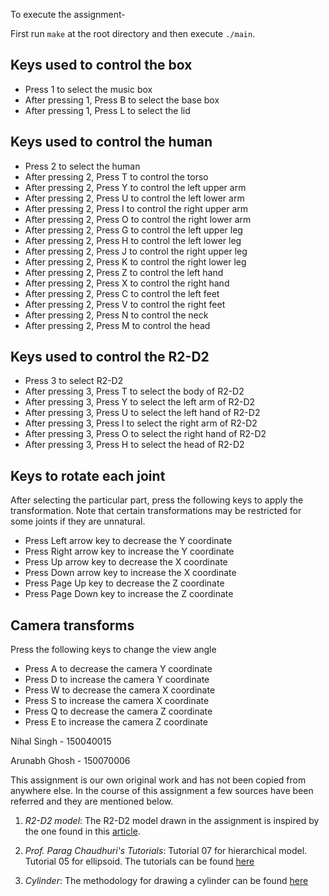 To execute the assignment-

First run `make` at the root directory and then execute `./main`.

## Keys used to control the box
- Press 1 to select the music box
- After pressing 1, Press B to select the base box
- After pressing 1, Press L to select the lid

## Keys used to control the human
- Press 2 to select the human
- After pressing 2, Press T to control the torso
- After pressing 2, Press Y to control the left upper arm
- After pressing 2, Press U to control the left lower arm
- After pressing 2, Press I to control the right upper arm
- After pressing 2, Press O to control the right lower arm
- After pressing 2, Press G to control the left upper leg
- After pressing 2, Press H to control the left lower leg
- After pressing 2, Press J to control the right upper leg
- After pressing 2, Press K to control the right lower leg
- After pressing 2, Press Z to control the left hand
- After pressing 2, Press X to control the right hand
- After pressing 2, Press C to control the left feet
- After pressing 2, Press V to control the right feet
- After pressing 2, Press N to control the neck
- After pressing 2, Press M to control the head

## Keys used to control the R2-D2
- Press 3 to select R2-D2
- After pressing 3, Press T to select the body of R2-D2
- After pressing 3, Press Y to select the left arm of R2-D2
- After pressing 3, Press U to select the left hand of R2-D2
- After pressing 3, Press I to select the right arm of R2-D2
- After pressing 3, Press O to select the right hand of R2-D2
- After pressing 3, Press H to select the head of R2-D2

## Keys to rotate each joint
After selecting the particular part, press the following keys to apply the transformation. Note that certain transformations may be restricted for some joints if they are unnatural.

- Press Left arrow key to decrease the Y coordinate
- Press Right arrow key to increase the Y coordinate
- Press Up arrow key to decrease the X coordinate
- Press Down arrow key to increase the X coordinate
- Press Page Up key to decrease the Z coordinate
- Press Page Down key to increase the Z coordinate

## Camera transforms
Press the following keys to change the view angle
- Press A to decrease the camera Y coordinate
- Press D to increase the camera Y coordinate
- Press W to decrease the camera X coordinate
- Press S to increase the camera X coordinate
- Press Q to decrease the camera Z coordinate
- Press E to increase the camera Z coordinate

Nihal Singh - 150040015 

Arunabh Ghosh - 150070006

This assignment is our own original work and has not been copied from anywhere else. In the course of this assignment a few sources have been referred and they are mentioned below. 

1. _R2-D2 model_: The R2-D2 model drawn in the assignment is inspired by the one found in this [article](\href{http://starwars.wikia.com/wiki/R2-D2).

2. _Prof. Parag Chaudhuri's Tutorials_: Tutorial 07 for hierarchical model. Tutorial 05 for ellipsoid. The tutorials can be found [here](https://github.com/paragchaudhuri/cs475-tutorials) 

3. _Cylinder_: The methodology for drawing a cylinder can be found [here](https://www.gamedev.net/forums/topic/359467-draw-cylinder-with-triangle-strips/)
